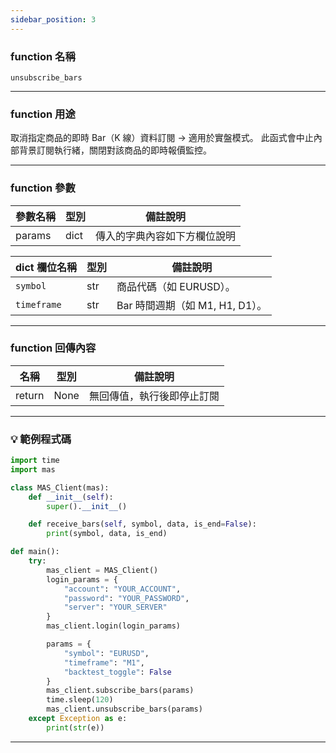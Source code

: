 ```yaml
---
sidebar_position: 3
---
```

### function 名稱

`unsubscribe_bars`

---

### function 用途

取消指定商品的即時 Bar（K 線）資料訂閱 -> 適用於實盤模式。
此函式會中止內部背景訂閱執行緒，關閉對該商品的即時報價監控。  

---

### function 參數

| 參數名稱 | 型別 | 備註說明 |
|----------|------|----------|
| params   | dict | 傳入的字典內容如下方欄位說明 |

| dict 欄位名稱 | 型別 | 備註說明 |
|---------------|------|----------|
| `symbol `     | str  | 商品代碼（如 EURUSD）。 |
| `timeframe`   | str  | Bar 時間週期（如 M1, H1, D1）。 |

---

### function 回傳內容

| 名稱   | 型別 | 備註說明                             |
|--------|------|--------------------------------------|
| return | None | 無回傳值，執行後即停止訂閱 |

---

### 💡 範例程式碼

```python
import time
import mas

class MAS_Client(mas):
    def __init__(self):
        super().__init__()

    def receive_bars(self, symbol, data, is_end=False):
        print(symbol, data, is_end)

def main():
    try:
        mas_client = MAS_Client()
        login_params = {
            "account": "YOUR_ACCOUNT",
            "password": "YOUR_PASSWORD",
            "server": "YOUR_SERVER"
        }
        mas_client.login(login_params)

        params = {
            "symbol": "EURUSD",
            "timeframe": "M1",
            "backtest_toggle": False
        }
        mas_client.subscribe_bars(params)
        time.sleep(120)
        mas_client.unsubscribe_bars(params)
    except Exception as e:
        print(str(e))
```
---